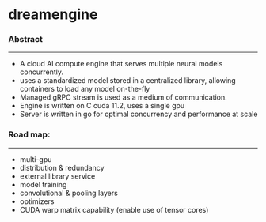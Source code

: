 # dreamengine

  ### Abstract 
  ---

  - A cloud AI compute engine that serves multiple neural models concurrently. 
  - uses a standardized model stored in a centralized library, allowing containers to load any model on-the-fly
  - Managed gRPC stream is used as a medium of communication.
  - Engine is written on C cuda 11.2, uses a single gpu
  - Server is written in go for optimal concurrency and performance at scale
  
  
  ### Road map:
  ---
  
  - multi-gpu
  - distribution & redundancy
  - external library service
  - model training
  - convolutional & pooling layers
  - optimizers
  - CUDA warp matrix capability (enable use of tensor cores)

  
